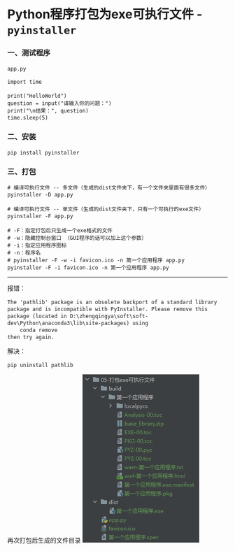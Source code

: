 # Python程序打包为exe可执行文件 - `pyinstaller`

### 一、测试程序

`app.py`

```
import time

print("HelloWorld")
question = input("请输入你的问题：")
print("\n结果：", question)
time.sleep(5)
```

### 二、安装

```shell
pip install pyinstaller
```

### 三、打包

```shell
# 编译可执行文件 -- 多文件（生成的dist文件夹下，有一个文件夹里面有很多文件）
pyinstaller -D app.py

# 编译可执行文件 -- 单文件（生成的dist文件夹下，只有一个可执行的exe文件）
pyinstaller -F app.py

# -F：指定打包后只生成一个exe格式的文件
# -w：隐藏控制台窗口 （GUI程序的话可以加上这个参数）
# -i：指定应用程序图标
# -n：程序名
# pyinstaller -F -w -i favicon.ico -n 第一个应用程序 app.py
pyinstaller -F -i favicon.ico -n 第一个应用程序 app.py
```

---

报错：

```shell
The 'pathlib' package is an obsolete backport of a standard library package and is incompatible with PyInstaller. Please remove this package (located in D:\zhengqingya\soft\soft-dev\Python\anaconda3\lib\site-packages) using
    conda remove
then try again.
```

解决：

```shell
pip uninstall pathlib
```

再次打包后生成的文件目录
![img.png](images/pyinstaller-exe.png)
